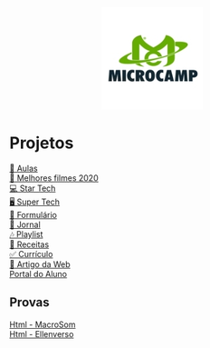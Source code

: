 <p align="center">
  <img src="./mc.png">
</p>

<h1>Projetos</h1>

[📓 Aulas](https://github.com/Ellen172/MC-Aulas) <br/>
[🍿 Melhores filmes 2020](https://github.com/Ellen172/Melhores-filmes-2020) <br/>
[💻 Star Tech](https://github.com/Ellen172/Star-Tech) <br/>
[🖥️ Super Tech](https://github.com/Ellen172/Super-Tech) <br/>
[📄 Formulário](https://github.com/Ellen172/MC-Formulario) <br/>
[📰 Jornal](https://github.com/Ellen172/MC-Jornal) <br/>
[🎶 Playlist](https://github.com/Ellen172/MC-Playlist) <br/>
[🥣 Receitas](https://github.com/Ellen172/MC-Receitas) <br/>
[✅ Currículo](https://github.com/Ellen172/MC-Curriculo) <br/>
[🎨 Artigo da Web](https://github.com/Ellen172/MC-ArtigoWeb)<br/>
[Portal do Aluno](https://github.com/Ellen172/MC-PortalDoAluno)

## Provas
[Html - MacroSom](https://github.com/Ellen172/MC-ProvaHtml-MacroSom) <br/>
[Html - Ellenverso](https://github.com/Ellen172/MC-ProvaHtml-Ellenverso) 

